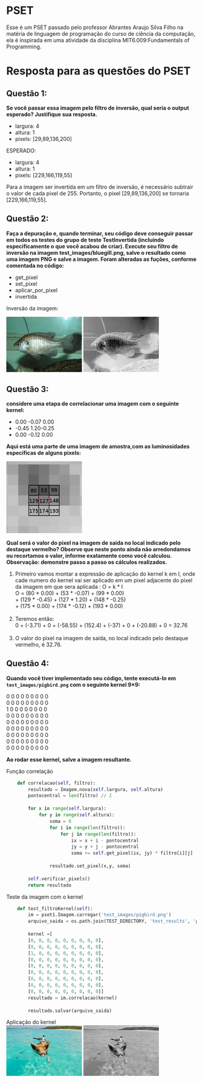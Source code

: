 # PSET
Esse é um PSET passado pelo professor Abrantes Araujo Silva Filho na matéria de linguagem de programação do curso de ciência da computação, ela é inspirada em uma atividade da disciplina MIT6.009:Fundamentals of Programming.


# Resposta para as questões do PSET

## Questão 1:
**Se você passar essa imagem pelo filtro de inversão, qual seria o output esperado? Justifique sua resposta.**
- largura: 4
- altura: 1
- pixels: [29,89,136,200]

ESPERADO:
- largura: 4
- altura: 1
- pixels: [229,166,119,55]

Para a imagem ser invertida em um filtro de inversão, é necessário subtrair o valor de cada pixel de 255.
Portanto, o pixel [29,89,136,200] se tornaria [229,166,119,55].

## Questão 2: 
**Faça a depuração e, quando terminar, seu código deve conseguir passar em todos os testes do grupo de teste TestInvertida (incluindo especificamente o que você acabou de criar). Execute seu filtro de inversão na imagem test_images/bluegill.png, salve o resultado como uma imagem PNG e salve a imagem.
Foram alteradas as fuções, conforme comentada no código:**

 - get_pixel
 - set_pixel
 - aplicar_por_pixel
 - invertida 
 
 
Inversão da imagem:

<img src="test_images/bluegill.png" alt="Imagem Normal" width="200"/>
<img src="test_results/bluegill_invertida.png" alt="Imagem invertida" width="200"/>

## Questão 3:
**considere uma etapa de correlacionar uma imagem com o seguinte kernel:**

- 0.00 -0.07 0.00
- -0.45 1.20-0.25
- 0.00 -0.12 0.00

**Aqui está uma parte de uma imagem de amostra,com as luminosidades específicas de alguns pixels:**

<img src="assets/img1.png" alt="Imagem(3,3,[80,53,99,129,127,148,175,174,193])" width="200"/>

**Qual será o valor do pixel na imagem de saída no local indicado pelo destaque vermelho? Observe que neste ponto ainda não arredondamos ou recortamos o valor, informe exatamente como você calculou. Observação: demonstre passo a passo os cálculos realizados.**

<ol>
    <li>Primeiro vamos montar a expressão de aplicação do kernel k em I, onde cade numero do kernel vai ser aplicado em um pixel adjacente do pixel da imagem em que sera aplicada :
    O =  k * I</br>       O = (80 * 0.00) + (53 * -0.07) +  (99 * 0.00) </br> + (129 * -0.45) + (127 * 1.20) + (148 * -0.25)</br> +   (175 *  0.00) + (174 * -0.12) + (193 * 0.00)</li> 
    </br>
    <li> Teremos então: </br>
    0 + (-3.71) + 0 +  (-58.55) + (152.4) + (-37) + 0 + (-20.88) + 0 = 32.76 
    </li>
    </br>
    <li>
    O valor do pixel na imagem de saída, no local indicado pelo destaque vermelho, é 32.76.
    </li>
</ol>

## Questão 4:
**Quando você tiver implementado seu código, tente executá-lo em `test_images/pigbird.png` com o seguinte kernel 9×9:**

 0 0 0 0 0 0 0 0 0 </br>
 0 0 0 0 0 0 0 0 0 </br> 
 1 0 0 0 0 0 0 0 0 </br>
 0 0 0 0 0 0 0 0 0 </br>
 0 0 0 0 0 0 0 0 0 </br>
 0 0 0 0 0 0 0 0 0 </br>
 0 0 0 0 0 0 0 0 0 </br>
 0 0 0 0 0 0 0 0 0 </br>
 0 0 0 0 0 0 0 0 0 </br>

**Ao rodar esse kernel, salve a imagem resultante.**

Função correlação
```python
    def correlacao(self, filtro):
        resultado = Imagem.nova(self.largura, self.altura)
        pontocentral = len(filtro) // 2

        for x in range(self.largura):
            for y in range(self.altura):
                soma = 0
                for i in range(len(filtro)):
                    for j in range(len(filtro)):
                        ix = x + i - pontocentral
                        jy = y + j - pontocentral
                        soma += self.get_pixel(ix, jy) * filtro[i][j]
                    
                resultado.set_pixel(x,y, soma)

        self.verificar_pixels()
        return resultado
```
Teste da imagem com o kernel
```python
    def test_filtroKernel(self):
        im = pset1.Imagem.carregar('test_images/pigbird.png')
        arquivo_saida = os.path.join(TEST_DIRECTORY, 'test_results', 'pigbirdKernel.png')

        kernel =[
        [0, 0, 0, 0, 0, 0, 0, 0, 0],
        [0, 0, 0, 0, 0, 0, 0, 0, 0],
        [1, 0, 0, 0, 0, 0, 0, 0, 0],
        [0, 0, 0, 0, 0, 0, 0, 0, 0],
        [0, 0, 0, 0, 0, 0, 0, 0, 0],
        [0, 0, 0, 0, 0, 0, 0, 0, 0],
        [0, 0, 0, 0, 0, 0, 0, 0, 0],
        [0, 0, 0, 0, 0, 0, 0, 0, 0],
        [0, 0, 0, 0, 0, 0, 0, 0, 0]]
        resultado = im.correlacao(kernel)

        resultado.salvar(arquivo_saida)
```

Aplicação do kernel </br>
<img src="./test_images/pigbird.png" alt="Imagem com kernel aplicado" width="200">
<img src="./test_results/pigbirdKernel.png" alt="Imagem com kernel aplicado" width="200">